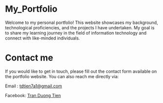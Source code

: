 # My_Portfolio
Welcome to my personal portfolio! This website showcases my background, technological proficiencies, and the projects I have undertaken. My goal is to share my learning journey in the field of information technology and connect with like-minded individuals.
# Contact me
If you would like to get in touch, please fill out the contact form available on the portfolio website. You can also reach me directly via:

Email : [tdtien7a1@gmail.com](mailto:tdtien7a1@gmail.com)

Facebook: [Tran Duong Tien](https://www.facebook.com/duongtien.tran.372)


